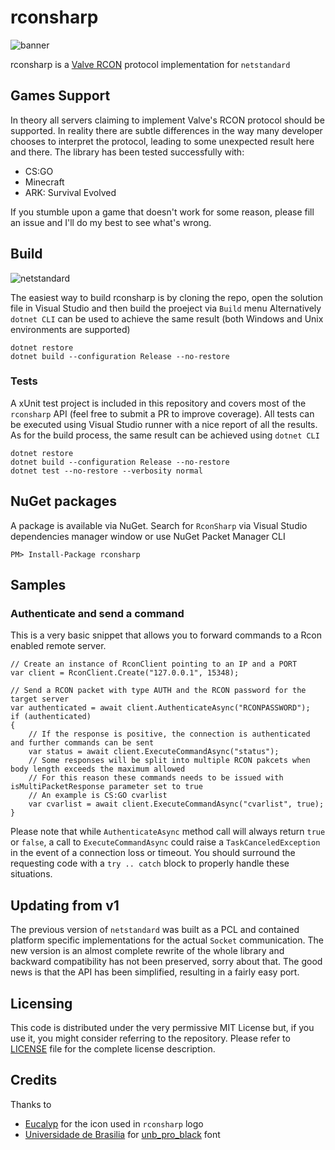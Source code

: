# rconsharp

![banner](https://github.com/stefanodriussi/rconsharp/blob/master/res/banner.png )

rconsharp is a [Valve RCON](https://developer.valvesoftware.com/wiki/Source_RCON_Protocol) protocol implementation for `netstandard`

## Games Support

In theory all servers claiming to implement Valve's RCON protocol should be supported.
In reality there are subtle differences in the way many developer chooses to interpret the protocol, leading to some unexpected result here and there.
The library has been tested successfully with:
* CS:GO
* Minecraft
* ARK: Survival Evolved

If you stumble upon a game that doesn't work for some reason, please fill an issue and I'll do my best to see what's wrong.

## Build
![netstandard](https://github.com/stefanodriussi/rconsharp/workflows/netstandard/badge.svg)

The easiest way to build rconsharp is by cloning the repo, open the solution file in Visual Studio and then build the proeject via `Build` menu
Alternatively `dotnet CLI` can be used to achieve the same result (both Windows and Unix environments are supported)
```
dotnet restore
dotnet build --configuration Release --no-restore
```

### Tests

A xUnit test project is included in this repository and covers most of the `rconsharp` API (feel free to submit a PR to improve coverage).
All tests can be executed using Visual Studio runner with a nice report of all the results.
As for the build process, the same result can be achieved using `dotnet CLI`
```
dotnet restore
dotnet build --configuration Release --no-restore
dotnet test --no-restore --verbosity normal
```
## NuGet packages

A package is available via NuGet. Search for `RconSharp` via Visual Studio dependencies manager window or use NuGet Packet Manager CLI

```
PM> Install-Package rconsharp
```

## Samples

### Authenticate and send a command

This is a very basic snippet that allows you to forward commands to a Rcon enabled remote server.

```
// Create an instance of RconClient pointing to an IP and a PORT
var client = RconClient.Create("127.0.0.1", 15348);

// Send a RCON packet with type AUTH and the RCON password for the target server
var authenticated = await client.AuthenticateAsync("RCONPASSWORD");
if (authenticated)
{
    // If the response is positive, the connection is authenticated and further commands can be sent
    var status = await client.ExecuteCommandAsync("status");
    // Some responses will be split into multiple RCON pakcets when body length exceeds the maximum allowed
    // For this reason these commands needs to be issued with isMultiPacketResponse parameter set to true
    // An example is CS:GO cvarlist
    var cvarlist = await client.ExecuteCommandAsync("cvarlist", true);
}
```

Please note that while `AuthenticateAsync` method call will always return `true` or `false`, a call to `ExecuteCommandAsync` could raise a `TaskCanceledException` in the event of a connection loss or timeout. You should surround the requesting code with a `try .. catch` block to properly handle these situations.

## Updating from v1

The previous version of `netstandard` was built as a PCL and contained platform specific implementations for the actual `Socket` communication. The new version is an almost complete rewrite of the whole library and backward compatibility has not been preserved, sorry about that.
The good news is that the API has been simplified, resulting in a fairly easy port. 

## Licensing

This code is distributed under the very permissive MIT License but, if you use it, you might consider referring to the repository. Please refer to [LICENSE](./LICENSE) file for the complete license description.

## Credits

Thanks to 
* [Eucalyp](https://thenounproject.com/eucalyp) for the icon used in `rconsharp` logo
* [Universidade de Brasilia](http://www.marca.unb.br/introducao.php) for [unb_pro_black](http://www.marca.unb.br/fontesunb.php) font
